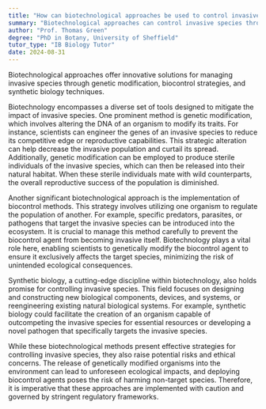 ```yaml
---
title: "How can biotechnological approaches be used to control invasive species?"
summary: "Biotechnological approaches can control invasive species through genetic modification, biocontrol methods, and the use of synthetic biology."
author: "Prof. Thomas Green"
degree: "PhD in Botany, University of Sheffield"
tutor_type: "IB Biology Tutor"
date: 2024-08-31
---
```


Biotechnological approaches offer innovative solutions for managing invasive species through genetic modification, biocontrol strategies, and synthetic biology techniques.

Biotechnology encompasses a diverse set of tools designed to mitigate the impact of invasive species. One prominent method is genetic modification, which involves altering the DNA of an organism to modify its traits. For instance, scientists can engineer the genes of an invasive species to reduce its competitive edge or reproductive capabilities. This strategic alteration can help decrease the invasive population and curtail its spread. Additionally, genetic modification can be employed to produce sterile individuals of the invasive species, which can then be released into their natural habitat. When these sterile individuals mate with wild counterparts, the overall reproductive success of the population is diminished.

Another significant biotechnological approach is the implementation of biocontrol methods. This strategy involves utilizing one organism to regulate the population of another. For example, specific predators, parasites, or pathogens that target the invasive species can be introduced into the ecosystem. It is crucial to manage this method carefully to prevent the biocontrol agent from becoming invasive itself. Biotechnology plays a vital role here, enabling scientists to genetically modify the biocontrol agent to ensure it exclusively affects the target species, minimizing the risk of unintended ecological consequences.

Synthetic biology, a cutting-edge discipline within biotechnology, also holds promise for controlling invasive species. This field focuses on designing and constructing new biological components, devices, and systems, or reengineering existing natural biological systems. For example, synthetic biology could facilitate the creation of an organism capable of outcompeting the invasive species for essential resources or developing a novel pathogen that specifically targets the invasive species.

While these biotechnological methods present effective strategies for controlling invasive species, they also raise potential risks and ethical concerns. The release of genetically modified organisms into the environment can lead to unforeseen ecological impacts, and deploying biocontrol agents poses the risk of harming non-target species. Therefore, it is imperative that these approaches are implemented with caution and governed by stringent regulatory frameworks.
    